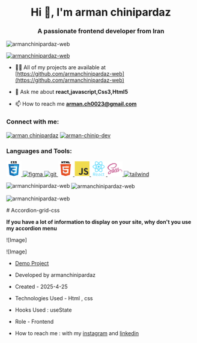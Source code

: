 <h1 align="center">Hi 👋, I'm arman chinipardaz</h1>
<h3 align="center">A passionate frontend developer from Iran</h3>

<p align="left"> <img src="https://komarev.com/ghpvc/?username=armanchinipardaz-web&label=Profile%20views&color=0e75b6&style=flat" alt="armanchinipardaz-web" /> </p>

<p align="left"> <a href="https://github.com/ryo-ma/github-profile-trophy"><img src="https://github-profile-trophy.vercel.app/?username=armanchinipardaz-web" alt="armanchinipardaz-web" /></a> </p>

- 👨‍💻 All of my projects are available at [https://github.com/armanchinipardaz-web](https://github.com/armanchinipardaz-web)

- 💬 Ask me about **react,javascript,Css3,Html5**

- 📫 How to reach me **arman.ch0023@gmail.com**

<h3 align="left">Connect with me:</h3>
<p align="left">
<a href="https://linkedin.com/in/arman chinipardaz" target="blank"><img align="center" src="https://raw.githubusercontent.com/rahuldkjain/github-profile-readme-generator/master/src/images/icons/Social/linked-in-alt.svg" alt="arman chinipardaz" height="30" width="40" /></a>
<a href="https://instagram.com/arman-chinip-dev" target="blank"><img align="center" src="https://raw.githubusercontent.com/rahuldkjain/github-profile-readme-generator/master/src/images/icons/Social/instagram.svg" alt="arman-chinip-dev" height="30" width="40" /></a>
</p>

<h3 align="left">Languages and Tools:</h3>
<p align="left"> <a href="https://www.w3schools.com/css/" target="_blank" rel="noreferrer"> <img src="https://raw.githubusercontent.com/devicons/devicon/master/icons/css3/css3-original-wordmark.svg" alt="css3" width="40" height="40"/> </a> <a href="https://www.figma.com/" target="_blank" rel="noreferrer"> <img src="https://www.vectorlogo.zone/logos/figma/figma-icon.svg" alt="figma" width="40" height="40"/> </a> <a href="https://git-scm.com/" target="_blank" rel="noreferrer"> <img src="https://www.vectorlogo.zone/logos/git-scm/git-scm-icon.svg" alt="git" width="40" height="40"/> </a> <a href="https://www.w3.org/html/" target="_blank" rel="noreferrer"> <img src="https://raw.githubusercontent.com/devicons/devicon/master/icons/html5/html5-original-wordmark.svg" alt="html5" width="40" height="40"/> </a> <a href="https://developer.mozilla.org/en-US/docs/Web/JavaScript" target="_blank" rel="noreferrer"> <img src="https://raw.githubusercontent.com/devicons/devicon/master/icons/javascript/javascript-original.svg" alt="javascript" width="40" height="40"/> </a> <a href="https://reactjs.org/" target="_blank" rel="noreferrer"> <img src="https://raw.githubusercontent.com/devicons/devicon/master/icons/react/react-original-wordmark.svg" alt="react" width="40" height="40"/> </a> <a href="https://sass-lang.com" target="_blank" rel="noreferrer"> <img src="https://raw.githubusercontent.com/devicons/devicon/master/icons/sass/sass-original.svg" alt="sass" width="40" height="40"/> </a> <a href="https://tailwindcss.com/" target="_blank" rel="noreferrer"> <img src="https://www.vectorlogo.zone/logos/tailwindcss/tailwindcss-icon.svg" alt="tailwind" width="40" height="40"/> </a> </p>
<p><img align="left" src="https://github-readme-stats.vercel.app/api/top-langs?username=armanchinipardaz-web&show_icons=true&locale=en&layout=compact" alt="armanchinipardaz-web" /></p>

<p>&nbsp;<img align="center" src="https://github-readme-stats.vercel.app/api?username=armanchinipardaz-web&show_icons=true&locale=en" alt="armanchinipardaz-web" /></p>

<p><img align="center" src="https://github-readme-streak-stats.herokuapp.com/?user=armanchinipardaz-web&" alt="armanchinipardaz-web" /></p>
# Accordion-grid-css

**If you have a lot of information to display on your site, why don't you use my accordion menu**

![Image]

![Image]

- [Demo Project](https://armanchinipardaz-web.github.io/web24-sess8/)

- Developed by armanchinipardaz

- Created - 2025-4-25

- Technologies Used - Html , css

- Hooks Used : useState 

- Role - Frontend

- How to reach me : with my [instagram](https://www.instagram.com/arman_chinip_dev?igsh=bmplMzU3bHQ1Nmd5) and [linkedin](https://www.linkedin.com/in/arman-chinipardaz-038526361/)

